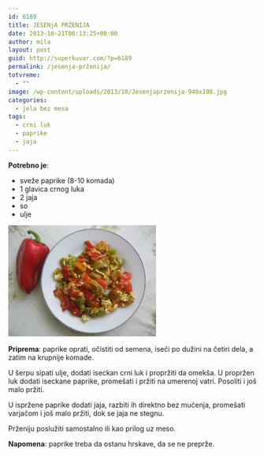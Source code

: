 ```yaml
---
id: 6189
title: JESENjA PRŽENIJA
date: 2013-10-21T06:13:25+00:00
author: mila
layout: post
guid: http://superkuvar.com/?p=6189
permalink: /jesenja-prženija/
totvreme:
  - ""
image: /wp-content/uploads/2013/10/Jesenjaprzenija-940x198.jpg
categories:
  - jela bez mesa
tags:
  - crni luk
  - paprike
  - jaja
---
```

**Potrebno je**:

  * sveže paprike (8-10 komada)
  * 1 glavica crnog luka
  * 2 jaja
  * so
  * ulje

[<img class="alignnone size-medium wp-image-6190" src="/wp-content/uploads/2013/10/Jesenjaprzenija-1024x768.jpg" alt="Jesenjaprzenija" width="300" height="225" />](/wp-content/uploads/2013/10/Jesenjaprzenija.jpg)

**Priprema**: paprike oprati, očistiti od semena, iseći po dužini na četiri dela, a zatim na krupnije komade.

U šerpu sipati ulje, dodati iseckan crni luk i propržiti da omekša. U propržen luk dodati iseckane paprike, promešati i pržiti na umerenoj vatri. Posoliti i još malo pržiti.

U ispržene paprike dodati jaja, razbiti ih direktno bez mućenja, promešati varjačom i još malo pržiti, dok se jaja ne stegnu.

Prženiju poslužiti samostalno ili kao prilog uz meso.

**Napomena**:   paprike treba da ostanu hrskave, da se ne preprže.